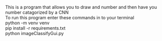 This is a program that allows you to draw and number and then have you number catagorized by a CNN
<br/>
To run this program enter these commands in to your terminal
<br/>
python -m venv venv
<br/>
pip install -r requirements.txt
<br/>
python imageClassifyGui.py
<br/>
